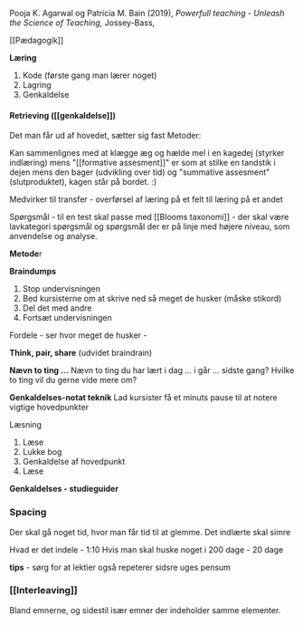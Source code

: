 Pooja K. Agarwal og Patricia M. Bain (2019), *Powerfull teaching - Unleash the Science of Teaching,* Jossey-Bass, 

[[Pædagogik]]



**Læring** 
1. Kode (første gang man lærer noget)
2. Lagring
3. Genkaldelse 

#### **Retrieving ([[genkaldelse]])**
Det man får ud af hovedet, sætter sig fast
Metoder: 

Kan sammenlignes med at klægge æg og hælde mel i en kagedej (styrker indlæring) mens "[[formative assesment]]" er som at stilke en tandstik i dejen mens den bager (udvikling over tid) og "summative assesment" (slutproduktet), kagen står på bordet. :)

Medvirker til transfer - overførsel af læring på et felt til læring på et andet

Spørgsmål - til en test skal passe med [[Blooms taxonomi]] - der skal være lavkategori spørgsmål og spørgsmål der er på linje med højere niveau, som anvendelse og analyse. 

**Metode**r

**Braindumps**
1. Stop undervisningen 
2. Bed kursisterne om at skrive ned så meget de husker (måske stikord)
3. Del det med andre 
4. Fortsæt undervisningen 

Fordele - ser hvor meget de husker - 

**Think, pair, share** (udvidet braindrain)


**Nævn to ting ...** 
Nævn to ting du har lært i dag ... i går ... sidste gang? Hvilke to ting vil du gerne vide mere om?

**Genkaldelses-notat teknik**
Lad kursister få et minuts pause til at notere vigtige hovedpunkter 

Læsning 
1. Læse
2. Lukke bog
3. Genkaldelse af hovedpunkt 
4. Læse 

**Genkaldelses - studieguider**

### **Spacing**
Der skal gå noget tid, hvor man får tid til at glemme. Det indlærte skal simre

Hvad er det indele - 1:10
Hvis man skal huske noget i 200 dage - 20 dage 

**tips** - sørg for at lektier også repeterer sidsre uges pensum 


### [[Interleaving]] 
Bland emnerne, og sidestil især emner der indeholder samme elementer.


